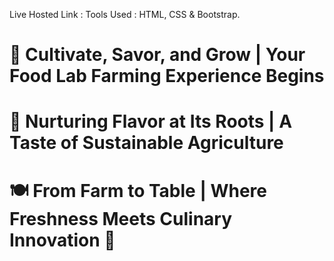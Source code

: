 Live Hosted Link :
Tools Used : HTML, CSS & Bootstrap.
# 🌱 Cultivate, Savor, and Grow | Your Food Lab Farming Experience Begins
# 🍅 Nurturing Flavor at Its Roots | A Taste of Sustainable Agriculture
# 🍽️ From Farm to Table | Where Freshness Meets Culinary Innovation 🚜
                        
  
